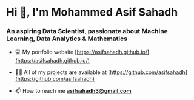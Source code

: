<h1>Hi 👋, I'm Mohammed Asif Sahadh</h1>
<h3>An aspiring Data Scientist, passionate about Machine Learning, Data Analytics & Mathematics</h3>

- 💻 My portfolio website [https://asifsahadh.github.io/](https://asifsahadh.github.io/)

- 👨‍💻 All of my projects are available at [https://github.com/asifsahadh](https://github.com/asifsahadh)

- 📫 How to reach me **asifsahadh3@gmail.com**
